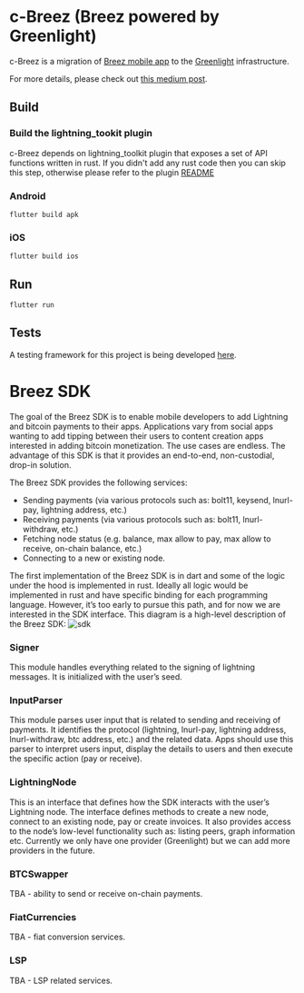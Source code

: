 # c-Breez (Breez powered by Greenlight)

c-Breez is a migration of [Breez mobile app](https://github.com/breez/breezmobile) to the [Greenlight](https://blockstream.com/lightning/greenlight/) infrastructure.

For more details, please check out [this medium post](https://medium.com/breez-technology/get-ready-for-a-fresh-breez-multiple-apps-one-node-optimal-ux-519c4daf2536).

## Build

### Build the lightning_tookit plugin

c-Breez depends on lightning_toolkit plugin that exposes a set of API functions written in rust.
If you didn't add any rust code then you can skip this step, otherwise please refer to the plugin [README](https://github.com/breez/c-breez/tree/main/packages/breez_sdk/README.md)

### Android

```
flutter build apk
```

### iOS

```
flutter build ios
```

## Run

```
flutter run
```
## Tests
A testing framework for this project is being developed [here](https://github.com/breez/lntest).

# Breez SDK

The goal of  the Breez SDK is to enable mobile developers to add Lightning and bitcoin payments to their apps. Applications vary from social apps wanting to add tipping between their users to content creation apps interested in adding bitcoin monetization. The use cases are endless. The advantage of this SDK is that it provides an end-to-end, non-custodial, drop-in solution.
   
The Breez SDK provides the following services:
* Sending payments (via various protocols such as: bolt11, keysend, lnurl-pay, lightning address, etc.)
* Receiving payments (via various protocols such as: bolt11, lnurl-withdraw, etc.)
* Fetching node status (e.g. balance, max allow to pay, max allow to receive, on-chain balance, etc.)
* Connecting to a new or existing node.

The first implementation of the Breez SDK is in dart and some of the logic under the hood is implemented in rust. Ideally all logic would be implemented in rust and have specific binding for each programming language. However, it’s too early to pursue this path, and for now we are interested in the SDK interface. This diagram is a high-level description of the Breez SDK:
![sdk](https://user-images.githubusercontent.com/5394889/174237369-05aad114-4af8-448e-9fbb-ad6adff835a5.png)
### Signer
This module handles everything related to the signing of lightning messages. It is initialized with the user’s seed.
### InputParser
This module parses user input that is related to sending and receiving of payments. It identifies the protocol (lightning, lnurl-pay, lightning address, lnurl-withdraw, btc address, etc.) and the related data. Apps should use this parser to interpret users input, display the details to users and then execute the specific action (pay or receive).
### LightningNode
This is an interface that defines how the SDK interacts with the user’s Lightning node. The interface defines methods to create a new node, connect to an existing node, pay or create invoices. It also provides access to the node’s low-level functionality such as: listing peers, graph information etc. Currently we only have one provider (Greenlight) but we can add more providers in the future.
### BTCSwapper
TBA - ability to send or receive on-chain payments.
### FiatCurrencies
TBA - fiat conversion services.
### LSP
TBA - LSP related services.
